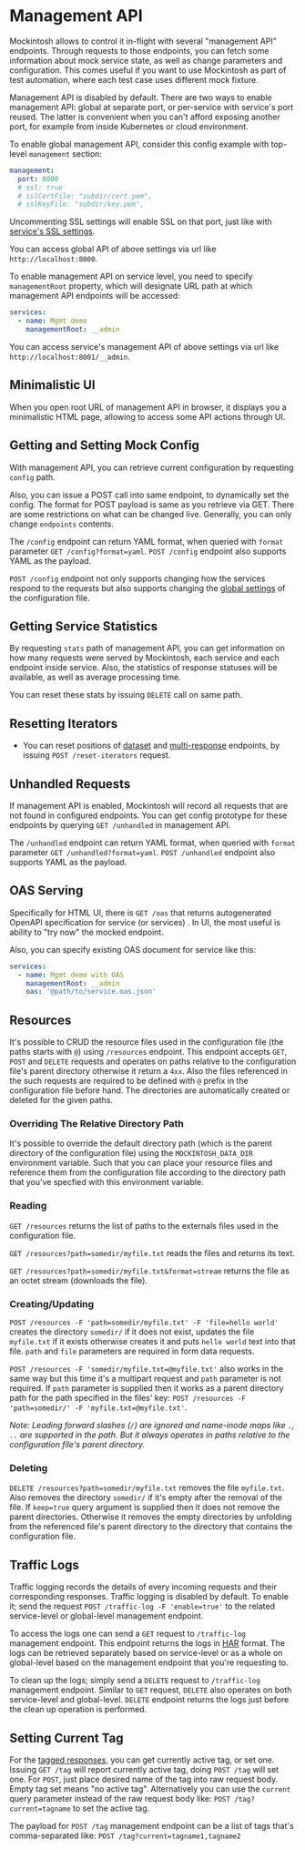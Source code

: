 # Management API

Mockintosh allows to control it in-flight with several "management API" endpoints. Through requests to those endpoints,
you can fetch some information about mock service state, as well as change parameters and configuration. This comes
useful if you want to use Mockintosh as part of test automation, where each test case uses different mock fixture.

Management API is disabled by default. There are two ways to enable management API: global at separate port, or
per-service with service's port reused. The latter is convenient when you can't afford exposing another port, for
example from inside Kubernetes or cloud environment.

To enable global management API, consider this config example with top-level `management` section:

```yaml
management:
  port: 8000
  # ssl: true
  # sslCertFile: "subdir/cert.pem",
  # sslKeyFile: "subdir/key.pem",
```

Uncommenting SSL settings will enable SSL on that port, just like with [service's SSL settings](#ssl-support).

You can access global API of above settings via url like `http://localhost:8000`.

To enable management API on service level, you need to specify `managementRoot` property, which will designate URL path
at which management API endpoints will be accessed:

```yaml
services:
  - name: Mgmt demo
    managementRoot: __admin
```

You can access service's management API of above settings via url like `http://localhost:8001/__admin`.

## Minimalistic UI

When you open root URL of management API in browser, it displays you a minimalistic HTML page, allowing to access some
API actions through UI.

## Getting and Setting Mock Config

With management API, you can retrieve current configuration by requesting `config` path.

Also, you can issue a POST call into same endpoint, to dynamically set the config. The format for POST payload is same
as you retrieve via GET. There are some restrictions on what can be changed live. Generally, you can only
change `endpoints` contents.

The `/config` endpoint can return YAML format, when queried with `format` parameter `GET /config?format=yaml`.
`POST /config` endpoint also supports YAML as the payload.

`POST /config` endpoint not only supports changing how the services respond to the requests but also supports changing
the [global settings](Configuring.md#global-settings) of the configuration file.

## Getting Service Statistics

By requesting `stats` path of management API, you can get information on how many requests were served by Mockintosh,
each service and each endpoint inside service. Also, the statistics of response statuses will be available, as well as
average processing time.

You can reset these stats by issuing `DELETE` call on same path.

## Resetting Iterators

- You can reset positions of [dataset](#datasets) and [multi-response](#multiple-responses) endpoints, by
  issuing `POST /reset-iterators` request.

## Unhandled Requests

If management API is enabled, Mockintosh will record all requests that are not found in configured endpoints. You can
get config prototype for these endpoints by querying `GET /unhandled` in management API.

The `/unhandled` endpoint can return YAML format, when queried with `format` parameter `GET /unhandled?format=yaml`.
`POST /unhandled` endpoint also supports YAML as the payload.

## OAS Serving

Specifically for HTML UI, there is `GET /oas` that returns autogenerated OpenAPI specification for service (or services)
. In UI, the most useful is ability to "try now" the mocked endpoint.

Also, you can specify existing OAS document for service like this:

```yaml
services:
  - name: Mgmt demo with OAS
    managementRoot: __admin
    oas: '@path/to/service.oas.json'
```

## Resources

It's possible to CRUD the resource files used in the configuration file (the paths starts with `@`) using `/resources`
endpoint. This endpoint accepts `GET`, `POST` and `DELETE` requests and operates on paths relative to the
configuration file's parent directory otherwise it return a `4xx`. Also the files referenced in the such requests are
required to be defined with `@` prefix in the configuration file before hand. The directories are automatically
created or deleted for the given paths.

### Overriding The Relative Directory Path

It's possible to override the default directory path (which is the parent directory of the configuration file)
using the `MOCKINTOSH_DATA_DIR` environment variable. Such that you can place your resource files and reference them
from the configuration file according to the directory path that you've specfied with this environment variable.

### Reading

`GET /resources` returns the list of paths to the externals files used in the configuration file.

`GET /resources?path=somedir/myfile.txt` reads the files and returns its text.

`GET /resources?path=somedir/myfile.txt&format=stream` returns the file as an octet stream (downloads the file).

### Creating/Updating

`POST /resources -F 'path=somedir/myfile.txt' -F 'file=hello world'` creates the directory `somedir/` if it
does not exist, updates the file `myfile.txt` if it exists otherwise creates it and puts `hello world` text
into that file. `path` and `file` parameters are required in form data requests.

`POST /resources -F 'somedir/myfile.txt=@myfile.txt'` also works in the same way but this time it's a multipart request
and `path` parameter is not required. If `path` parameter is supplied then it works as a parent directory path
for the path specified in the files' key: `POST /resources -F 'path=somedir/' -F 'myfile.txt=@myfile.txt'`.

*Note: Leading forward slashes (`/`) are ignored and name-inode maps like `.`, `..` are supported in the path.*
*But it always operates in paths relative to the configuration file's parent directory.*

### Deleting

`DELETE /resources?path=somedir/myfile.txt` removes the file `myfile.txt`. Also removes the directory `somedir/`
if it's empty after the removal of the file. If `keep=true` query argument is supplied then it does not
remove the parent directories. Otherwise it removes the empty directories by unfolding from the referenced
file's parent directory to the directory that contains the configuration file.

## Traffic Logs

Traffic logging records the details of every incoming requests and their corresponding responses. Traffic logging
is disabled by default. To enable it; send the request `POST /traffic-log -F 'enable=true'` to the related service-level
or global-level management endpoint.

To access the logs one can send a `GET` request to `/traffic-log` management endpoint. This endpoint returns the logs
in [HAR](http://www.softwareishard.com/blog/har-12-spec/) format. The logs can be retrieved separately based on service-level or as a whole on
global-level based on the management endpoint that you're requesting to.

To clean up the logs; simply send a `DELETE` request to `/traffic-log` management endpoint. Similar to `GET` request,
`DELETE` also operates on both service-level and global-level. `DELETE` endpoint returns the logs just before the
clean up operation is performed.

## Setting Current Tag

For the [tagged responses](Configuring.md#tagged-responses), you can get currently active tag, or set one. Issuing `GET /tag` will
report currently active tag, doing `POST /tag` will set one. For `POST`, just place desired name of the
tag into raw request body. Empty tag set means "no active tag". Alternatively you can use the `current` query parameter
instead of the raw request body like: `POST /tag?current=tagname` to set the active tag.

The payload for `POST /tag` management endpoint can be a list of tags that's
comma-separated like: `POST /tag?current=tagname1,tagname2`
